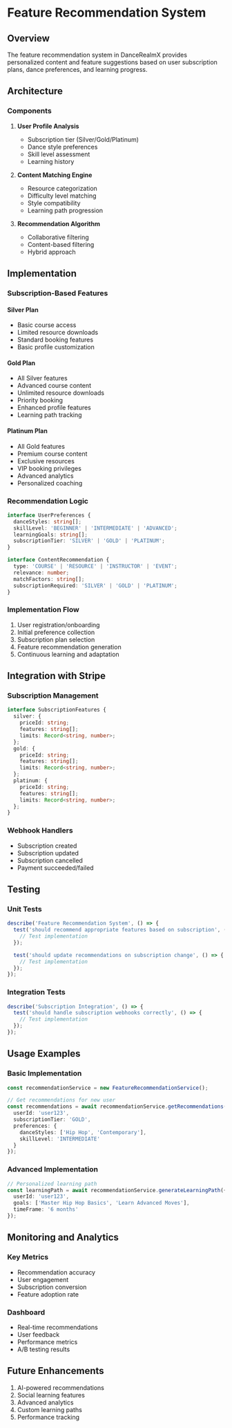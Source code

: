 # Feature Recommendation System

## Overview
The feature recommendation system in DanceRealmX provides personalized content and feature suggestions based on user subscription plans, dance preferences, and learning progress.

## Architecture

### Components
1. **User Profile Analysis**
   - Subscription tier (Silver/Gold/Platinum)
   - Dance style preferences
   - Skill level assessment
   - Learning history

2. **Content Matching Engine**
   - Resource categorization
   - Difficulty level matching
   - Style compatibility
   - Learning path progression

3. **Recommendation Algorithm**
   - Collaborative filtering
   - Content-based filtering
   - Hybrid approach

## Implementation

### Subscription-Based Features

#### Silver Plan
- Basic course access
- Limited resource downloads
- Standard booking features
- Basic profile customization

#### Gold Plan
- All Silver features
- Advanced course content
- Unlimited resource downloads
- Priority booking
- Enhanced profile features
- Learning path tracking

#### Platinum Plan
- All Gold features
- Premium course content
- Exclusive resources
- VIP booking privileges
- Advanced analytics
- Personalized coaching

### Recommendation Logic

```typescript
interface UserPreferences {
  danceStyles: string[];
  skillLevel: 'BEGINNER' | 'INTERMEDIATE' | 'ADVANCED';
  learningGoals: string[];
  subscriptionTier: 'SILVER' | 'GOLD' | 'PLATINUM';
}

interface ContentRecommendation {
  type: 'COURSE' | 'RESOURCE' | 'INSTRUCTOR' | 'EVENT';
  relevance: number;
  matchFactors: string[];
  subscriptionRequired: 'SILVER' | 'GOLD' | 'PLATINUM';
}
```

### Implementation Flow
1. User registration/onboarding
2. Initial preference collection
3. Subscription plan selection
4. Feature recommendation generation
5. Continuous learning and adaptation

## Integration with Stripe

### Subscription Management
```typescript
interface SubscriptionFeatures {
  silver: {
    priceId: string;
    features: string[];
    limits: Record<string, number>;
  };
  gold: {
    priceId: string;
    features: string[];
    limits: Record<string, number>;
  };
  platinum: {
    priceId: string;
    features: string[];
    limits: Record<string, number>;
  };
}
```

### Webhook Handlers
- Subscription created
- Subscription updated
- Subscription cancelled
- Payment succeeded/failed

## Testing

### Unit Tests
```typescript
describe('Feature Recommendation System', () => {
  test('should recommend appropriate features based on subscription', () => {
    // Test implementation
  });

  test('should update recommendations on subscription change', () => {
    // Test implementation
  });
});
```

### Integration Tests
```typescript
describe('Subscription Integration', () => {
  test('should handle subscription webhooks correctly', () => {
    // Test implementation
  });
});
```

## Usage Examples

### Basic Implementation
```typescript
const recommendationService = new FeatureRecommendationService();

// Get recommendations for new user
const recommendations = await recommendationService.getRecommendations({
  userId: 'user123',
  subscriptionTier: 'GOLD',
  preferences: {
    danceStyles: ['Hip Hop', 'Contemporary'],
    skillLevel: 'INTERMEDIATE'
  }
});
```

### Advanced Implementation
```typescript
// Personalized learning path
const learningPath = await recommendationService.generateLearningPath({
  userId: 'user123',
  goals: ['Master Hip Hop Basics', 'Learn Advanced Moves'],
  timeFrame: '6 months'
});
```

## Monitoring and Analytics

### Key Metrics
- Recommendation accuracy
- User engagement
- Subscription conversion
- Feature adoption rate

### Dashboard
- Real-time recommendations
- User feedback
- Performance metrics
- A/B testing results

## Future Enhancements
1. AI-powered recommendations
2. Social learning features
3. Advanced analytics
4. Custom learning paths
5. Performance tracking 